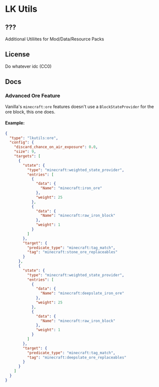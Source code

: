 # LK Utils

## ???

Additional Utiliites for Mod/Data/Resource Packs

## License

Do whatever idc (CC0)

## Docs

### Advanced Ore Feature

Vanilla's `minecraft:ore` features doesn't use a `BlockStateProvider` for the ore block, this one does.

#### Example:
```json
{
  "type": "lkutils:ore",
  "config": {
    "discard_chance_on_air_exposure": 0.0,
    "size": 9,
    "targets": [
      {
        "state": {
          "type": "minecraft:weighted_state_provider",
          "entries": [
            {
              "data": {
                "Name": "minecraft:iron_ore"
              },
              "weight": 25
            },
            {
              "data": {
                "Name": "minecraft:raw_iron_block"
              },
              "weight": 1
            }
          ]
        },
        "target": {
          "predicate_type": "minecraft:tag_match",
          "tag": "minecraft:stone_ore_replaceables"
        }
      },
      {
        "state": {
          "type": "minecraft:weighted_state_provider",
          "entries": [
            {
              "data": {
                "Name": "minecraft:deepslate_iron_ore"
              },
              "weight": 25
            },
            {
              "data": {
                "Name": "minecraft:raw_iron_block"
              },
              "weight": 1
            }
          ]
        },
        "target": {
          "predicate_type": "minecraft:tag_match",
          "tag": "minecraft:deepslate_ore_replaceables"
        }
      }
    ]
  }
}
```